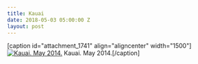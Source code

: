 ```yaml
---
title: Kauai
date: 2018-05-03 05:00:00 Z
layout: post
---
```


\[caption id="attachment\_1741" align="aligncenter" width="1500"\][![Kauai. May 2014.](images/DSC1997.jpg)](https://kenbooth.net/kauai/_dsc1997/) Kauai. May 2014.\[/caption\]
